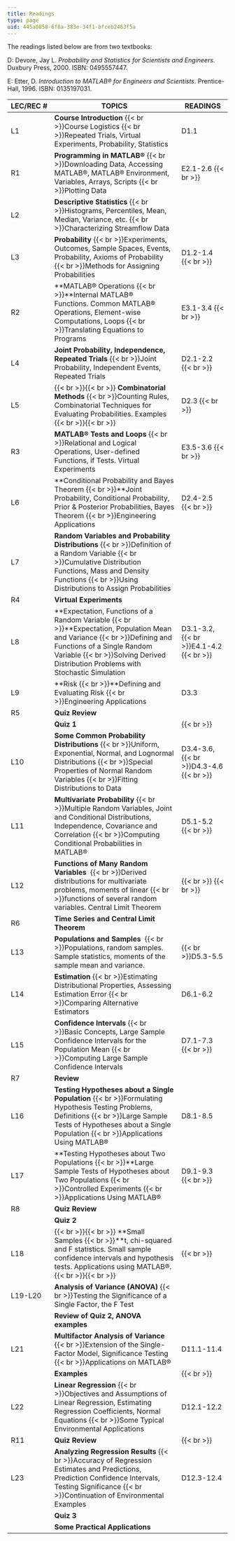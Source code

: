 ```yaml
---
title: Readings
type: page
uid: 445a0858-6f8a-383e-34f1-bfceb2463f5a
---
```


The readings listed below are from two textbooks:

D: Devore, Jay L. _Probability and Statistics for Scientists and Engineers_. Duxbury Press, 2000. ISBN: 0495557447.

E: Etter, D. _Introduction to MATLAB® for Engineers and Scientists_. Prentice-Hall, 1996. ISBN: 0135197031.

| LEC/REC # | TOPICS | READINGS |
| --- | --- | --- |
| L1 | **Course Introduction**  {{< br >}}Course Logistics  {{< br >}}Repeated Trials, Virtual Experiments, Probability, Statistics | D1.1 |
| R1 | **Programming in MATLAB®**  {{< br >}}Downloading Data, Accessing MATLAB®, MATLAB® Environment, Variables, Arrays, Scripts  {{< br >}}Plotting Data | E2.1-2.6  {{< br >}} |
| L2 | **Descriptive Statistics**  {{< br >}}Histograms, Percentiles, Mean, Median, Variance, etc.  {{< br >}}Characterizing Streamflow Data |  |
| L3 | **Probability**  {{< br >}}Experiments, Outcomes, Sample Spaces, Events, Probability, Axioms of Probability  {{< br >}}Methods for Assigning Probabilities | D1.2-1.4  {{< br >}} |
| R2 | **MATLAB® Operations  {{< br >}}**Internal MATLAB® Functions. Common MATLAB® Operations, Element-wise Computations, Loops  {{< br >}}Translating Equations to Programs | E3.1-3.4  {{< br >}} |
| L4 | **Joint Probability, Independence, Repeated Trials**  {{< br >}}Joint Probability, Independent Events, Repeated Trials | D2.1-2.2  {{< br >}} |
| L5 |  {{< br >}}{{< br >}} **Combinatorial Methods**  {{< br >}}Counting Rules, Combinatorial Techniques for Evaluating Probabilities. Examples {{< br >}}{{< br >}}  | D2.3  {{< br >}} |
| R3 | **MATLAB® Tests and Loops**  {{< br >}}Relational and Logical Operations, User-defined Functions, if Tests. Virtual Experiments | E3.5-3.6  {{< br >}} |
| L6 | **Conditional Probability and Bayes Theorem  {{< br >}}**Joint Probability, Conditional Probability, Prior & Posterior Probabilities, Bayes Theorem  {{< br >}}Engineering Applications | D2.4-2.5  {{< br >}} |
| L7 | **Random Variables and Probability Distributions**  {{< br >}}Definition of a Random Variable  {{< br >}}Cumulative Distribution Functions, Mass and Density Functions  {{< br >}}Using Distributions to Assign Probabilities |  |
| R4 | **Virtual Experiments** |  |
| L8 | **Expectation, Functions of a Random Variable  {{< br >}}**Expectation, Population Mean and Variance  {{< br >}}Defining and Functions of a Single Random Variable  {{< br >}}Solving Derived Distribution Problems with Stochastic Simulation | D3.1-3.2,  {{< br >}}E4.1-4.2  {{< br >}} |
| L9 | **Risk  {{< br >}}**Defining and Evaluating Risk  {{< br >}}Engineering Applications | D3.3 |
| R5 | **Quiz Review** |  |
|  | **Quiz 1** |   {{< br >}} |
| L10 | **Some Common Probability Distributions**  {{< br >}}Uniform, Exponential, Normal, and Lognormal Distributions  {{< br >}}Special Properties of Normal Random Variables  {{< br >}}Fitting Distributions to Data | D3.4-3.6,  {{< br >}}D4.3-4.6  {{< br >}} |
| L11 | **Multivariate Probability**  {{< br >}}Multiple Random Variables, Joint and Conditional Distributions, Independence, Covariance and Correlation  {{< br >}}Computing Conditional Probabilities in MATLAB® | D5.1-5.2  {{< br >}} |
| L12 | **Functions of Many Random Variables**   {{< br >}}Derived distributions for multivariate problems, moments of linear  {{< br >}}functions of several random variables. Central Limit Theorem |   {{< br >}}  {{< br >}} |
| R6 | **Time Series and Central Limit Theorem** |  |
| L13 | **Populations and Samples**   {{< br >}}Populations, random samples. Sample statistics, moments of the sample mean and variance. |   {{< br >}}D5.3-5.5 |
| L14 | **Estimation**  {{< br >}}Estimating Distributional Properties, Assessing Estimation Error  {{< br >}}Comparing Alternative Estimators | D6.1-6.2 |
| L15 | **Confidence Intervals**  {{< br >}}Basic Concepts, Large Sample Confidence Intervals for the Population Mean  {{< br >}}Computing Large Sample Confidence Intervals | D7.1-7.3  {{< br >}} |
| R7 | **Review** |  |
| L16 | **Testing Hypotheses about a Single Population**  {{< br >}}Formulating Hypothesis Testing Problems, Definitions  {{< br >}}Large Sample Tests of Hypotheses about a Single Population  {{< br >}}Applications Using MATLAB® | D8.1-8.5 |
| L17 | **Testing Hypotheses about Two Populations  {{< br >}}**Large Sample Tests of Hypotheses about Two Populations  {{< br >}}Controlled Experiments  {{< br >}}Applications Using MATLAB® | D9.1-9.3  {{< br >}} |
| R8 | **Quiz Review** |  |
|  | **Quiz 2** |  |
| L18 |  {{< br >}}{{< br >}} **Small Samples  {{< br >}}**t, chi-squared and F statistics. Small sample confidence intervals and hypothesis tests. Applications using MATLAB®. {{< br >}}{{< br >}}  |   {{< br >}} |
| L19-L20 | **Analysis of Variance (ANOVA)**  {{< br >}}Testing the Significance of a Single Factor, the F Test |  |
|  | **Review of Quiz 2, ANOVA examples**  |  |
| L21 | **Multifactor Analysis of Variance**  {{< br >}}Extension of the Single-Factor Model, Significance Testing  {{< br >}}Applications on MATLAB® | D11.1-11.4 |
|  | **Examples** |   {{< br >}} |
| L22 | **Linear Regression**  {{< br >}}Objectives and Assumptions of Linear Regression, Estimating Regression Coefficients, Normal Equations  {{< br >}}Some Typical Environmental Applications | D12.1-12.2 |
| R11 | **Quiz Review** |   {{< br >}} |
| L23 | **Analyzing Regression Results**  {{< br >}}Accuracy of Regression Estimates and Predictions, Prediction Confidence Intervals, Testing Significance  {{< br >}}Continuation of Environmental Examples | D12.3-12.4 |
|  | **Quiz 3** |  |
|  | **Some Practical Applications** |